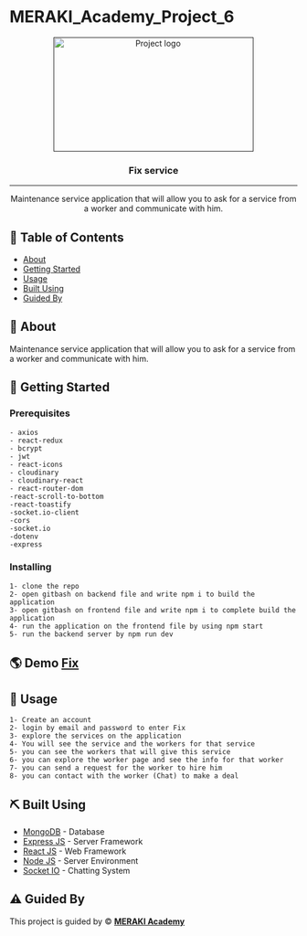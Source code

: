 # MERAKI_Academy_Project_6

<p align="center">
  <a href="" rel="noopener">
 <img width=350px height=200px src="https://res.cloudinary.com/dvg9eijgb/image/upload/v1647279278/mxvkm10itp3ntzofuu8u.png" alt="Project logo"></a>
</p>

<h3 align="center">Fix service</h3>

---

<p align="center"> Maintenance service application that will allow you to ask for a service from a worker and communicate with him.
    <br> 
</p>

## 📝 Table of Contents

- [About](#about)
- [Getting Started](#getting_started)
- [Usage](#usage)
- [Built Using](#built_using)
- [Guided By](#guided_by)

## 🧐 About <a name = "about"></a>

Maintenance service application that will allow you to ask for a service from a worker and communicate with him.

## 🏁 Getting Started <a name = "getting_started"></a>

### Prerequisites

```
- axios
- react-redux
- bcrypt
- jwt
- react-icons
- cloudinary
- cloudinary-react
- react-router-dom
-react-scroll-to-bottom
-react-toastify
-socket.io-client
-cors
-socket.io
-dotenv
-express

```

### Installing

```
1- clone the repo
2- open gitbash on backend file and write npm i to build the application
3- open gitbash on frontend file and write npm i to complete build the application
4- run the application on the frontend file by using npm start
5- run the backend server by npm run dev

```

## 🌎 Demo <a name="Demo"></a> **[Fix](https://fix.netlify.app/)**

## 🎈 Usage <a name="usage"></a>

```
1- Create an account
2- login by email and password to enter Fix
3- explore the services on the application
4- You will see the service and the workers for that service
5- you can see the workers that will give this service
6- you can explore the worker page and see the info for that worker
7- you can send a request for the worker to hire him
8- you can contact with the worker (Chat) to make a deal
```

## ⛏️ Built Using <a name = "built_using"></a>

- [MongoDB](https://www.mongodb.com/) - Database
- [Express JS](https://expressjs.com/) - Server Framework
- [React JS](https://https://reactjs.org/) - Web Framework
- [Node JS](https://nodejs.org/en/) - Server Environment
- [Socket IO](https://socket.io/) - Chatting System

## ⚠️ Guided By <a name = "guided_by"></a>

This project is guided by ©️ **[MERAKI Academy](https://www.meraki-academy.org)**

